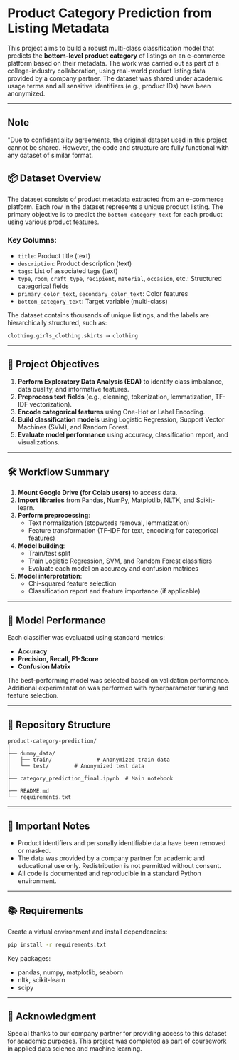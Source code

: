 # Product Category Prediction from Listing Metadata

This project aims to build a robust multi-class classification model that predicts the **bottom-level product category** of listings on an e-commerce platform based on their metadata. The work was carried out as part of a college-industry collaboration, using real-world product listing data provided by a company partner. The dataset was shared under academic usage terms and all sensitive identifiers (e.g., product IDs) have been anonymized.

---

## Note

"Due to confidentiality agreements, the original dataset used in this project cannot be shared. However, the code and structure are fully functional with any dataset of similar format.

## 📦 Dataset Overview

The dataset consists of product metadata extracted from an e-commerce platform. Each row in the dataset represents a unique product listing. The primary objective is to predict the `bottom_category_text` for each product using various product features.

### Key Columns:
- `title`: Product title (text)
- `description`: Product description (text)
- `tags`: List of associated tags (text)
- `type`, `room`, `craft_type`, `recipient`, `material`, `occasion`, etc.: Structured categorical fields
- `primary_color_text`, `secondary_color_text`: Color features
- `bottom_category_text`: Target variable (multi-class)

The dataset contains thousands of unique listings, and the labels are hierarchically structured, such as:
```
clothing.girls_clothing.skirts ⟶ clothing
```

---

## 🧠 Project Objectives

1. **Perform Exploratory Data Analysis (EDA)** to identify class imbalance, data quality, and informative features.
2. **Preprocess text fields** (e.g., cleaning, tokenization, lemmatization, TF-IDF vectorization).
3. **Encode categorical features** using One-Hot or Label Encoding.
4. **Build classification models** using Logistic Regression, Support Vector Machines (SVM), and Random Forest.
5. **Evaluate model performance** using accuracy, classification report, and visualizations.

---

## 🛠️ Workflow Summary

1. **Mount Google Drive (for Colab users)** to access data.
2. **Import libraries** from Pandas, NumPy, Matplotlib, NLTK, and Scikit-learn.
3. **Perform preprocessing**:
   - Text normalization (stopwords removal, lemmatization)
   - Feature transformation (TF-IDF for text, encoding for categorical features)
4. **Model building**:
   - Train/test split
   - Train Logistic Regression, SVM, and Random Forest classifiers
   - Evaluate each model on accuracy and confusion matrices
5. **Model interpretation**:
   - Chi-squared feature selection
   - Classification report and feature importance (if applicable)

---

## 🧪 Model Performance

Each classifier was evaluated using standard metrics:

- **Accuracy**
- **Precision, Recall, F1-Score**
- **Confusion Matrix**

The best-performing model was selected based on validation performance. Additional experimentation was performed with hyperparameter tuning and feature selection.

---

## 📁 Repository Structure

```
product-category-prediction/
│
├── dummy_data/
│   ├── train/              # Anonymized train data
│   └── test/        # Anonymized test data
│
├── category_prediction_final.ipynb  # Main notebook
│
├── README.md
└── requirements.txt
```

---

## 📌 Important Notes

- Product identifiers and personally identifiable data have been removed or masked.
- The data was provided by a company partner for academic and educational use only. Redistribution is not permitted without consent.
- All code is documented and reproducible in a standard Python environment.

---

## 📚 Requirements

Create a virtual environment and install dependencies:

```bash
pip install -r requirements.txt
```

Key packages:
- pandas, numpy, matplotlib, seaborn
- nltk, scikit-learn
- scipy

---

## 🤝 Acknowledgment

Special thanks to our company partner for providing access to this dataset for academic purposes. This project was completed as part of coursework in applied data science and machine learning.
